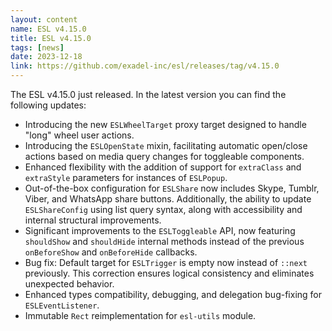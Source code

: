 ```yaml
---
layout: content
name: ESL v4.15.0
title: ESL v4.15.0
tags: [news]
date: 2023-12-18
link: https://github.com/exadel-inc/esl/releases/tag/v4.15.0
---
```


The ESL v4.15.0 just released. In the latest version you can find the following updates:

- Introducing the new `ESLWheelTarget` proxy target designed to handle "long" wheel user actions.
- Introducing the `ESLOpenState` mixin, facilitating automatic open/close actions based on media query changes for toggleable components.
- Enhanced flexibility with the addition of support for `extraClass` and `extraStyle` parameters for instances of `ESLPopup`.
- Out-of-the-box configuration for `ESLShare` now includes Skype, Tumblr, Viber, and WhatsApp share buttons. 
  Additionally, the ability to update `ESLShareConfig` using list query syntax, along with accessibility and internal structural improvements.
- Significant improvements to the `ESLToggleable` API, now featuring `shouldShow` and `shouldHide` internal methods instead 
  of the previous `onBeforeShow` and `onBeforeHide` callbacks.
- Bug fix: Default target for `ESLTrigger` is empty now instead of `::next` previously. 
  This correction ensures logical consistency and eliminates unexpected behavior.
- Enhanced types compatibility, debugging, and delegation bug-fixing for `ESLEventListener`.
- Immutable `Rect` reimplementation for `esl-utils` module.
